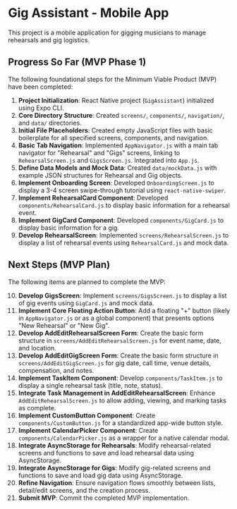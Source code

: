 # Gig Assistant - Mobile App

This project is a mobile application for gigging musicians to manage rehearsals and gig logistics.

## Progress So Far (MVP Phase 1)

The following foundational steps for the Minimum Viable Product (MVP) have been completed:

1.  **Project Initialization**: React Native project (`GigAssistant`) initialized using Expo CLI.
2.  **Core Directory Structure**: Created `screens/`, `components/`, `navigation/`, and `data/` directories.
3.  **Initial File Placeholders**: Created empty JavaScript files with basic boilerplate for all specified screens, components, and navigation.
4.  **Basic Tab Navigation**: Implemented `AppNavigator.js` with a main tab navigator for "Rehearsal" and "Gigs" screens, linking to `RehearsalScreen.js` and `GigsScreen.js`. Integrated into `App.js`.
5.  **Define Data Models and Mock Data**: Created `data/mockData.js` with example JSON structures for Rehearsal and Gig objects.
6.  **Implement Onboarding Screen**: Developed `OnboardingScreen.js` to display a 3-4 screen swipe-through tutorial using `react-native-swiper`.
7.  **Implement RehearsalCard Component**: Developed `components/RehearsalCard.js` to display basic information for a rehearsal event.
8.  **Implement GigCard Component**: Developed `components/GigCard.js` to display basic information for a gig.
9.  **Develop RehearsalScreen**: Implemented `screens/RehearsalScreen.js` to display a list of rehearsal events using `RehearsalCard.js` and mock data.

## Next Steps (MVP Plan)

The following items are planned to complete the MVP:

10. **Develop GigsScreen**: Implement `screens/GigsScreen.js` to display a list of gig events using `GigCard.js` and mock data.
11. **Implement Core Floating Action Button**: Add a floating "+" button (likely in `AppNavigator.js` or as a global component) that presents options "New Rehearsal" or "New Gig".
12. **Develop AddEditRehearsalScreen Form**: Create the basic form structure in `screens/AddEditRehearsalScreen.js` for event name, date, and location.
13. **Develop AddEditGigScreen Form**: Create the basic form structure in `screens/AddEditGigScreen.js` for gig date, call time, venue details, compensation, and notes.
14. **Implement TaskItem Component**: Develop `components/TaskItem.js` to display a single rehearsal task (title, note, status).
15. **Integrate Task Management in AddEditRehearsalScreen**: Enhance `AddEditRehearsalScreen.js` to allow adding, viewing, and marking tasks as complete.
16. **Implement CustomButton Component**: Create `components/CustomButton.js` for a standardized app-wide button style.
17. **Implement CalendarPicker Component**: Create `components/CalendarPicker.js` as a wrapper for a native calendar modal.
18. **Integrate AsyncStorage for Rehearsals**: Modify rehearsal-related screens and functions to save and load rehearsal data using AsyncStorage.
19. **Integrate AsyncStorage for Gigs**: Modify gig-related screens and functions to save and load gig data using AsyncStorage.
20. **Refine Navigation**: Ensure navigation flows smoothly between lists, detail/edit screens, and the creation process.
21. **Submit MVP**: Commit the completed MVP implementation.
